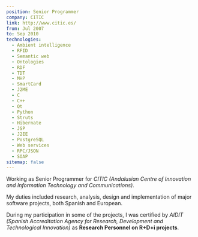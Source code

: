 ```yaml
---
position: Senior Programmer
company: CITIC
link: http://www.citic.es/
from: Jul 2007
to: Sep 2010
technologies:
  - Ambient intelligence
  - RFID
  - Semantic web
  - Ontologies
  - RDF
  - TDT
  - MHP
  - SmartCard
  - J2ME
  - C
  - C++
  - Qt
  - Python
  - Struts
  - Hibernate
  - JSP
  - J2EE
  - PostgreSQL
  - Web services
  - RPC/JSON
  - SOAP
sitemap: false
---
```


Working as Senior Programmer for *CITIC (Andalusian Centre of Innovation and Information Technology and Communications)*.

My duties included research, analysis, design and implementation of major software projects, both Spanish and European.

During my participation in some of the projects, I was certified by
*AIDIT (Spanish Accreditation Agency for Research, Development and Technological Innovation)* as
**Research Personnel on R+D+i projects**.

